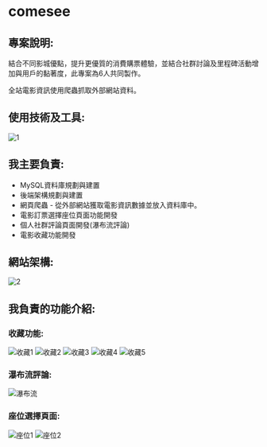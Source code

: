 # comesee
## 專案說明:
結合不同影城優點，提升更優質的消費購票體驗，並結合社群討論及里程碑活動增加與用戶的黏著度，此專案為6人共同製作。

全站電影資訊使用爬蟲抓取外部網站資料。

## 使用技術及工具:
![1](https://github.com/bruce94508/comesee/assets/69117942/53606a55-97b1-4fcd-ba3e-7ea70664d542)

## 我主要負責:
* MySQL資料庫規劃與建置
* 後端架構規劃與建置
* 網頁爬蟲 - 從外部網站獲取電影資訊數據並放入資料庫中。
* 電影訂票選擇座位頁面功能開發
* 個人社群評論頁面開發(瀑布流評論)
* 電影收藏功能開發

## 網站架構:
![2](https://github.com/bruce94508/comesee/assets/69117942/f2532008-3432-40fc-b6bb-dee5e14f581c)

## 我負責的功能介紹:
### 收藏功能:
![收藏1](https://github.com/bruce94508/comesee/assets/69117942/60b032fa-e668-42e1-844b-82e011a9f0e6)
![收藏2](https://github.com/bruce94508/comesee/assets/69117942/af8a10f9-04a1-40fb-9d22-15a306b3049b)
![收藏3](https://github.com/bruce94508/comesee/assets/69117942/890024f0-d458-4e76-8558-2864d9464806)
![收藏4](https://github.com/bruce94508/comesee/assets/69117942/da7a2e0c-609e-4cab-a6d8-588b8091be06)
![收藏5](https://github.com/bruce94508/comesee/assets/69117942/a0afe221-552d-4aae-a618-39dfffcddedf)

### 瀑布流評論:
![瀑布流](https://github.com/bruce94508/comesee/assets/69117942/a51f4acd-5dda-4260-9cfe-5c82428a32a1)

### 座位選擇頁面:
![座位1](https://github.com/bruce94508/comesee/assets/69117942/4fcdd335-c10d-4be4-b967-f085b75f5571)
![座位2](https://github.com/bruce94508/comesee/assets/69117942/c40c6a83-980b-4c14-be6d-9d65bc848af0)
